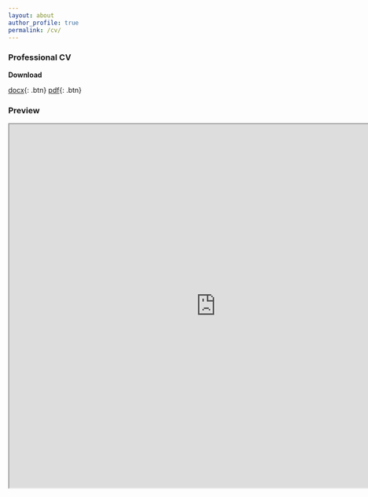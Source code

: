```yaml
---
layout: about
author_profile: true
permalink: /cv/
---
```

### Professional CV
**Download**

[docx](https://docs.google.com/document/d/1aoWOBv14H9gKXqWGlfzD7aqBqMoTDJTKG8LJZwttJc0/export?format=docx){: .btn}
[pdf](https://docs.google.com/document/d/1aoWOBv14H9gKXqWGlfzD7aqBqMoTDJTKG8LJZwttJc0/export?format=pdf){: .btn}

### Preview
<iframe src="https://docs.google.com/document/d/e/2PACX-1vStwxQz23JrT1MgUlCXBhxZ_XyLdfjd81qWXf90rz-bXZTUhnVsFmLrXt6WIJm9PbZMgIX2kaIKsjol/pub?embedded=true" width="840" height="740"></iframe>

